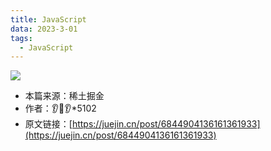 ```yaml
---
title: JavaScript  
data: 2023-3-01
tags:
  - JavaScript
---
```


<img src='http://file.cqcdq.top/85CSh0R8PDlJFI374m1FLQmICohkcxhO/JavaScript.png'>
<!-- more -->

- 本篇来源：稀土掘金
- 作者：👂👀👂*5102
- 原文链接：[https://juejin.cn/post/6844904136161361933](https://juejin.cn/post/6844904136161361933)

